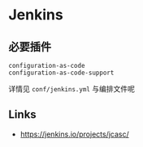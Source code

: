 # Jenkins

## 必要插件
```
configuration-as-code
configuration-as-code-support
```

详情见 `conf/jenkins.yml` 与编排文件呢


## Links

* https://jenkins.io/projects/jcasc/